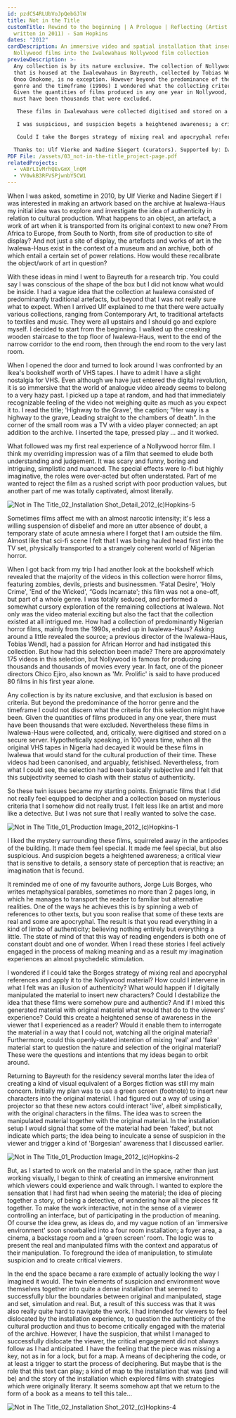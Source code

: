 ```yaml
---
id: pzdCS4RLUbVoJpQebGJlW
title: Not in the Title
customTitle: Rewind to the beginning | A Prologue | Reflecting (Artist Statement
  written in 2011) - Sam Hopkins
dates: "2012"
cardDescription: An immersive video and spatial installation that inserts fake
  Nollywood films into the Iwalewahaus Nollywood film collection
previewDescription: >-
  Any collection is by its nature exclusive. The collection of Nollywood VHS
  that is housed at the Iwalewahaus in Bayreuth, collected by Tobias Wendl and
  Onoo Onokome, is no exception. However beyond the predominance of the horror
  genre and the timeframe (1990s) I wondered what the collecting criteria were?
  Given the quantities of films produced in any one year in Nollywood, there
  must have been thousands that were excluded.

   These films in Iwalewahaus were collected digitised and stored on a secure server. Hypothetically speaking, in 100 years time, when all the original VHS tapes in Nigeria would have decayed, it would be these films in Iwalewa that would stand for the cultural production of their time. These videos had been canonised, yet their selection had been subjective. This seemed to clash with their authentic status.

   I was suspicious, and suspicion begets a heightened awareness; a critical view that is sensitive to details. It reminded me of how Jorge Luis Borges, spins webs of references to other texts, some real and some apocryphal. Hence you read everything in a kind of limbo of authenticity; believing nothing entirely but everything a little. 

   Could I take the Borges strategy of mixing real and apocryphal references and apply it to this archival Nollywood material? What would happen if I digitally manipulated the material to insert new characters? Could I destablize the idea that these films were somehow pure and authentic? And if I mixed this generated material with original material what would that do to the viewers experience? Could this openly-stated intention of mixing 'real' and 'fake' material start to question the nature and selection of the original material?

  Thanks to: Ulf Vierke and Nadine Siegert (curators). Supported by: Iwalewahaus
PDF File: /assets/03_not-in-the-title_project-page.pdf
relatedProjects:
  - vABrLIvMrhQEvGmX_lnQM
  - YV0wkB3RFVSPjwnbY5CW1
---
```

When I was asked, sometime in 2010, by Ulf Vierke and Nadine Siegert if I was interested in making an artwork based on the archive at Iwalewa-Haus my initial idea was to explore and investigate the idea of authenticity in relation to cultural production. What happens to an object, an artefact, a work of art when it is transported from its original context to new one? From Africa to Europe, from South to North, from site of production to site of display? And not just a site of display, the artefacts and works of art in the Iwalewa-Haus exist in the context of a museum and an archive, both of which entail a certain set of power relations. How would these recalibrate the object/work of art in question? 

With these ideas in mind I went to Bayreuth for a research trip. You could say I was conscious of the shape of the box but I did not know what would be inside. I had a vague idea that the collection at Iwalewa consisted of predominantly traditional artefacts, but beyond that I was not really sure what to expect. When I arrived Ulf explained to me that there were actually various collections, ranging from Contemporary Art, to traditional artefacts to textiles and music. They were all upstairs and I should go and explore myself. I decided to start from the beginning. I walked up the creaking wooden staircase to the top floor of Iwalewa-Haus, went to the end of the narrow corridor to the end room, then through the end room to the very last room. 

When I opened the door and turned to look around I was confronted by an Ikea's bookshelf worth of VHS tapes. I have to admit I have a slight nostalgia for VHS. Even although we have just entered the digital revolution, it is so immersive that the world of analogue video already seems to belong to a very hazy past. I picked up a tape at random, and had that immediately recognizable feeling of the video not weighing quite as much as you expect it to. I read the title; 'Highway to the Grave', the caption; "Her way is a highway to the grave, Leading straight to the chambers of death". In the corner of the small room was a TV with a video player connected; an apt addition to the archive. I inserted the tape, pressed play … and it worked.

What followed was my first real experience of a Nollywood horror film. I think my overriding impression was of a film that seemed to elude both understanding and judgement. It was scary and funny, boring and intriguing, simplistic and nuanced. The special effects were lo-fi but highly imaginative, the roles were over-acted but often understated. Part of me wanted to reject the film as a rushed script with poor production values, but another part of me was totally captivated, almost literally. 

![](/assets/not-in-the-title_02_installation-shot_detail_2012_-c-hopkins-5.jpg "Not in The Title_02_Installation Shot_Detail_2012_(c)Hopkins-5")

Sometimes films affect me with an almost narcotic intensity; it's less a willing suspension of disbelief and more an utter absence of doubt, a temporary state of acute amnesia where I forget that I am outside the film. Almost like that sci-fi scene I felt that I was being hauled head first into the TV set, physically transported to a strangely coherent world of Nigerian horror.

When I got back from my trip I had another look at the bookshelf which revealed that the majority of the videos in this collection were horror films, featuring zombies, devils, priests and businessmen. 'Fatal Desire', 'Holy Crime', 'End of the Wicked', “Gods Incarnate'; this film was not a one-off, but part of a whole genre. I was totally seduced, and performed a somewhat cursory exploration of the remaining collections at Iwalewa. Not only was the video material exciting but also the fact that the collection existed at all intrigued me. How had a collection of predominantly Nigerian horror films, mainly from the 1990s, ended up in Iwalewa-Haus? Asking around a little revealed the source; a previous director of the Iwalewa-Haus, Tobias Wendl, had a passion for African Horror and had instigated this collection. But how had this selection been made? There are approximately 175 videos in this selection, but Nollywood is famous for producing thousands and thousands of movies every year. In fact, one of the pioneer directors Chico Ejiro, also known as 'Mr. Prolific' is said to have produced 80 films in his first year alone.

Any collection is by its nature exclusive, and that exclusion is based on criteria. But beyond the predominance of the horror genre and the timeframe I could not discern what the criteria for this selection might have been. Given the quantities of films produced in any one year, there must have been thousands that were excluded. Nevertheless these films in Iwalewa-Haus were collected, and, critically, were digitised and stored on a secure server. Hypothetically speaking, in 100 years time, when all the original VHS tapes in Nigeria had decayed it would be these films in Iwalewa that would stand for the cultural production of their time. These videos had been canonised, and arguably, fetishised. Nevertheless, from what I could see, the selection had been basically subjective and I felt that this subjectivity seemed to clash with their status of authenticity. 

So these twin issues became my starting points. Enigmatic films that I did not really feel equipped to decipher and a collection based on mysterious criteria that I somehow did not really trust. I felt less like an artist and more like a detective. But I was not sure that I really wanted to solve the case. 

![](/assets/not-in-the-title_01_production-image_2012_-c-hopkins-1.jpg "Not in The Title_01_Production Image_2012_(c)Hopkins-1")

I liked the mystery surrounding these films, squirreled away in the antipodes of the building. It made them feel special. It made me feel special, but also suspicious. And suspicion begets a heightened awareness; a critical view that is sensitive to details, a sensory state of perception that is reactive; an imagination that is fecund. 

It reminded me of one of my favourite authors, Jorge Luis Borges, who writes metaphysical parables, sometimes no more than 2 pages long, in which he manages to transport the reader to familiar but alternative realities. One of the ways he achieves this is by spinning a web of references to other texts, but you soon realise that some of these texts are real and some are apocryphal. The result is that you read everything in a kind of limbo of authenticity; believing nothing entirely but everything a little. The state of mind of that this way of reading engenders is both one of constant doubt and one of wonder. When I read these stories I feel actively engaged in the process of making meaning and as a result my imagination experiences an almost psychedelic stimulation. 

I wondered if I could take the Borges strategy of mixing real and apocryphal references and apply it to the Nollywood material? How could I intervene in what I felt was an illusion of authenticity? What would happen if I digitally manipulated the material to insert new characters? Could I destabilize the idea that these films were somehow pure and authentic? And if I mixed this generated material with original material what would that do to the viewers’ experience? Could this create a heightened sense of awareness in the viewer that I experienced as a reader? Would it enable them to interrogate the material in a way that I could not, watching all the original material? Furthermore, could this openly-stated intention of mixing 'real' and 'fake' material start to question the nature and selection of the original material? These were the questions and intentions that my ideas began to orbit around. 

Returning to Bayreuth for the residency several months later the idea of creating a kind of visual equivalent of a Borges fiction was still my main concern. Initially my plan was to use a green screen (footnote) to insert new characters into the original material. I had figured out a way of using a projector so that these new actors could interact 'live', albeit simplistically, with the original characters in the films. The idea was to screen the manipulated material together with the original material. In the installation setup I would signal that some of the material had been 'faked', but not indicate which parts; the idea being to inculcate a sense of suspicion in the viewer and trigger a kind of 'Borgesian' awareness that I discussed earlier.

![](/assets/not-in-the-title_01_production-image_2012_-c-hopkins-2.jpg "Not in The Title_01_Production Image_2012_(c)Hopkins-2")

But, as I started to work on the material and in the space, rather than just working visually, I began to think of creating an immersive environment which viewers could experience and walk through. I wanted to explore the sensation that I had first had when seeing the material; the idea of piecing together a story, of being a detective, of wondering how all the pieces fit together. To make the work interactive, not in the sense of a viewer controlling an interface, but of participating in the production of meaning. Of course the idea grew, as ideas do, and my vague notion of an 'immersive environment' soon snowballed into a four room installation; a foyer area, a cinema, a backstage room and a 'green screen' room. The logic was to present the real and manipulated films with the context and apparatus of their manipulation. To foreground the idea of manipulation, to stimulate suspicion and to create critical viewers. 

In the end the space became a rare example of actually looking the way I imagined it would. The twin elements of suspicion and environment wove themselves together into quite a dense installation that seemed to successfully blur the boundaries between original and manipulated, stage and set, simulation and real. But, a result of this success was that it was also really quite hard to navigate the work. I had intended for viewers to feel dislocated by the installation experience, to question the authenticity of the cultural production and thus to become critically engaged with the material of the archive. However, I have the suspicion, that whilst I managed to successfully dislocate the viewer, the critical engagement did not always follow as I had anticipated. I have the feeling that the piece was missing a key, not as in for a lock, but for a map. A means of deciphering the code, or at least a trigger to start the process of deciphering. But maybe that is the role that this text can play; a kind of map to the installation that was (and will be) and the story of the installation which explored films with strategies which were originally literary. It seems somehow apt that we return to the form of a book as a means to tell this tale...

![](/assets/not-in-the-title_02_installation-shot_2012_-c-hopkins-4.jpg "Not in The Title_02_Installation Shot_2012_(c)Hopkins-4")
